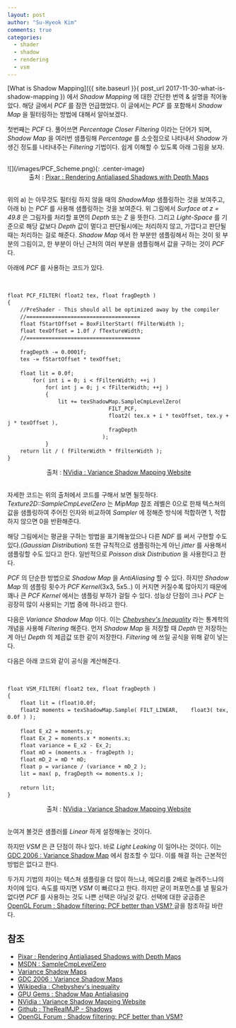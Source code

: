 ```yaml
---
layout: post
author: "Su-Hyeok Kim"
comments: true
categories:
  - shader
  - shadow
  - rendering
  - vsm
---
```




[What is Shadow Mapping]({{ site.baseurl }}{ post_url 2017-11-30-what-is-shadow-mapping }) 에서 _Shadow Mapping_ 에 대한 간단한 번역 & 설명을 적어놓았다. 해당 글에서 _PCF_ 를 잠깐 언급했었다. 이 글에서는 _PCF_ 를 포함해서 _Shadow Map_ 을 필터링하는 방법에 대해서 알아보겠다.

첫번째는 _PCF_ 다. 풀어쓰면 _Percentage Closer Filtering_ 이라는 단어가 되며, _Shadow Map_ 을 여러번 샘플링해 _Percentage_ 를 소숫점으로 나타내서 _Shadow_ 가 생긴 정도를 나타내주는 _Filtering_ 기법이다. 쉽게 이해할 수 있도록 아래 그림을 보자.

<br/>
![](/images/PCF_Scheme.png){: .center-image}
<center>출처 : <a href="https://graphics.pixar.com/library/ShadowMaps/paper.pdf">Pixar : Rendering Antialiased Shadows with Depth Maps</a>
</center>
<br/>

위의 a) 는 아무것도 필터링 하지 않을 때의 _ShadowMap_ 샘플링하는 것을 보여주고, 아래 b) 는 _PCF_ 를 사용해 샘플링하는 것을 보여준다. 위 그림에서 _Surface at z = 49.8_ 은 그림자를 처리할 표면의 _Depth_ 또는 _Z_ 을 뜻한다. 그리고 _Light-Space_ 를 기준으로 해당 값보다 _Depth_ 값이 멀다고 판단될시에는 처리하지 않고, 가깝다고 판단될 때는 처리하는 걸로 해준다. _Shadow Map_ 에서 한 부분만 샘플링해서 하는 것이 윗 부분의 그림이고, 한 부분이 아닌 근처의 여러 부분을 샘플링해서 값을 구하는 것이 _PCF_ 다.

아래에 _PCF_ 를 사용하는 코드가 있다.

<br/>

``` HLSL
float PCF_FILTER( float2 tex, float fragDepth )
{
    //PreShader - This should all be optimized away by the compiler
    //====================================
    float fStartOffset = BoxFilterStart( fFilterWidth );
    float texOffset = 1.0f / fTextureWidth;
    //====================================

    fragDepth -= 0.0001f;
    tex -= fStartOffset * texOffset;

    float lit = 0.0f;
		for( int i = 0; i < fFilterWidth; ++i )
			for( int j = 0; j < fFilterWidth; ++j )
			{
				lit += texShadowMap.SampleCmpLevelZero(
                                FILT_PCF,
                                float2( tex.x + i * texOffset, tex.y + j * texOffset ),
                                fragDepth
                              );
			}
	return lit / ( fFilterWidth * fFilterWidth );
}
```

<center>출처 : <a href="http://developer.download.nvidia.com/SDK/10/direct3d/screenshots/samples/VarianceShadowMapping.html">NVidia : Variance Shadow Mapping Website</a>
</center>
<br/>

자세한 코드는 위의 출처에서 코드를 구해서 보면 될듯하다. _Texture2D::SampleCmpLevelZero_ 는 _MipMap_ 참조 레벨은 0으로 한채 텍스쳐의 값을 샘플링하여 주어진 인자와 비교하여 _Sampler_ 에 정해준 방식에 적합하면 1, 적합하지 않으면 0을 반환해준다.

해당 그림에서는 평균을 구하는 방법을 표기해놓았으나 다른 _NDF_ 를 써서 구현할 수도 있다.(_Gaussian Distribution_) 또한 규칙적으로 샘플링하는게 아닌 _jitter_ 를 사용해서 샘플링할 수도 있다고 한다. 일반적으로 _Poisson disk Distribution_ 을 사용한다고 한다.

_PCF_ 의 단순한 방법으로 _Shadow Map_ 을 _AntiAliasing_ 할 수 있다. 하지만 _Shadow Map_ 의 샘플링 횟수가 _PCF Kernel_(3x3, 5x5..) 이 커지면 커질수록 많아지기 때문에 꽤나 큰 _PCF Kernel_ 에서는 샘플링 부하가 걸릴 수 있다. 성능상 단점이 크나 _PCF_ 는 굉장히 많이 사용되는 기법 중에 하나라고 한다.

다음은 _Variance Shadow Map_ 이다. 이는 [_Chebyshev's Inequality_](https://en.wikipedia.org/wiki/Chebyshev%27s_inequality) 라는 통계학의 개념을 사용해 _Filtering_ 해준다. 먼저 _Shadow Map_ 을 저장할 때 _Depth_ 만 저장하는게 아닌 _Depth_ 의 제곱값 또한 같이 저장한다. _Filtering_ 에 쓰일 공식을 위해 같이 넣는다.

다음은 아래 코드와 같이 공식을 계산해준다.

<br/>

``` HLSL
float VSM_FILTER( float2 tex, float fragDepth )
{
    float lit = (float)0.0f;
    float2 moments = texShadowMap.Sample( FILT_LINEAR,    float3( tex, 0.0f ) );

    float E_x2 = moments.y;
    float Ex_2 = moments.x * moments.x;
    float variance = E_x2 - Ex_2;    
    float mD = (moments.x - fragDepth );
    float mD_2 = mD * mD;
    float p = variance / (variance + mD_2 );
    lit = max( p, fragDepth <= moments.x );

    return lit;
}
```

<center>출처 : <a href="http://developer.download.nvidia.com/SDK/10/direct3d/screenshots/samples/VarianceShadowMapping.html">NVidia : Variance Shadow Mapping Website</a>
</center>
<br/>

눈여겨 볼것은 샘플러를 _Linear_ 하게 설정해놓는 것이다.

하지만 _VSM_ 은 큰 단점이 하나 있다. 바로 _Light Leaking_ 이 일어나는 것이다. 이는 [GDC 2006 : Variance Shadow Map](https://http.download.nvidia.com/developer/presentations/2006/gdc/2006-GDC-Variance-Shadow-Maps.pdf) 에서 참조할 수 있다. 이를 해결 하는 근본적인 방법은 없다고 한다. 

두가지 기법의 차이는 텍스쳐 샘플링을 더 많이 하느냐, 메모리를 2배로 늘려주느냐의 차이에 있다. 속도를 따지면 _VSM_ 이 빠르다고 한다. 하지만 굳이 퍼포먼스를 낼 필요가 없다면 _PCF_ 를 사용하는 것도 나쁜 선택은 아닐것 같다. 선택에 대한 궁금증은 [OpenGL Forum : Shadow filtering: PCF better than VSM? ](https://www.opengl.org/discussion_boards/showthread.php/177219-Shadow-filtering-PCF-better-than-VSM) 글을 참조하길 바란다.

## 참조
 - [Pixar : Rendering Antialiased Shadows with Depth Maps](https://graphics.pixar.com/library/ShadowMaps/paper.pdf)
 - [MSDN : SampleCmpLevelZero](https://msdn.microsoft.com/ko-kr/library/windows/desktop/bb509697.aspx)
 - [Variance Shadow Maps](http://www.punkuser.net/vsm/)
 - [GDC 2006 : Variance Shadow Maps](https://http.download.nvidia.com/developer/presentations/2006/gdc/2006-GDC-Variance-Shadow-Maps.pdf)
 - [Wikipedia : Chebyshev's inequality](https://en.wikipedia.org/wiki/Chebyshev%27s_inequality)
 - [GPU Gems : Shadow Map Antialiasing](https://developer.nvidia.com/gpugems/GPUGems/gpugems_ch11.html)
 - [NVidia : Variance Shadow Mapping Website](http://developer.download.nvidia.com/SDK/10/direct3d/screenshots/samples/VarianceShadowMapping.html)
 - [Github : TheRealMJP - Shadows](https://github.com/TheRealMJP/Shadows)
 - [OpenGL Forum : Shadow filtering: PCF better than VSM? ](https://www.opengl.org/discussion_boards/showthread.php/177219-Shadow-filtering-PCF-better-than-VSM)
